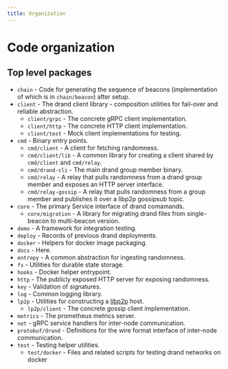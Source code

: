 ```yaml
---
title: Organization
---
```


# Code organization

## Top level packages

- `chain` - Code for generating the sequence of beacons (implementation of which is in `chain/beacon`) after setup.
- `client` - The drand client library - composition utilities for fail-over and reliable abstraction.
  - `client/grpc` - The concrete gRPC client implementation.
  - `client/http` - The concrete HTTP client implementation.
  - `client/test` - Mock client implementations for testing.
- `cmd` - Binary entry points.
  - `cmd/client` - A client for fetching randomness.
  - `cmd/client/lib` - A common library for creating a client shared by `cmd/client` and `cmd/relay`.
  - `cmd/drand-cli` - The main drand group member binary.
  - `cmd/relay` - A relay that pulls randomness from a drand group member and exposes an HTTP server interface.
  - `cmd/relay-gossip` - A relay that pulls randomness from a group member and publishes it over a libp2p gossipsub topic.
- `core` - The primary Service interface of drand comamands.
  - `core/migration` - A library for migrating drand files from single-beacon to multi-beacon version.
- `demo` - A framework for integration testing.
- `deploy` - Records of previous drand deployments.
- `docker` - Helpers for docker image packaging.
- `docs` - Here.
- `entropy` - A common abstraction for ingesting randomness.
- `fs` - Utilities for durable state storage.
- `hooks` - Docker helper entrypoint.
- `http` - The publicly exposed HTTP server for exposing randomness.
- `key` - Validation of signatures.
- `log` - Common logging library.
- `lp2p` - Utilities for constructing a [libp2p](https://libp2p.io/) host.
  - `lp2p/client` - The concrete gossip client implementation.
- `metrics` - The prometheus metrics server.
- `net` - gRPC service handlers for inter-node communication.
- `protobuf/drand` - Definitions for the wire format interface of inter-node communication.
- `test` - Testing helper utilities.
  - `test/docker` - Files and related scripts for testing drand networks on docker
